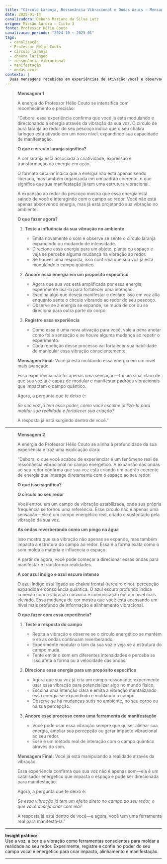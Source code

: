 ```yaml
---
title: "Círculo Laranja, Ressonância Vibracional e Ondas Azuis – Mensagens do Professor Hélio Couto"
date: 2025-01-14
canalizadora: Débora Mariane da Silva Lutz
origem: Missão Aurora – Ciclo 3
fonte: Professor Hélio Couto
canalizacao_periodo: "2024-10 ~ 2025-01"
tags:
  - canalização
  - Professor Hélio Couto
  - círculo laranja
  - chakra laríngeo
  - ressonância vibracional
  - manifestação
  - ondas azuis
contexto: |
  Duas mensagens recebidas em experiências de ativação vocal e observação vibracional, detalhando os efeitos do círculo laranja (chakra laríngeo ativado), a ressonância energética e a expansão para campos azul índigo no projeto Lichtara.
---
```


> **Mensagem 1**
>
> A energia do Professor Hélio Couto se intensifica com reconhecimento e precisão:
>
> “Débora, essa experiência confirma que você já está modulando e direcionando a energia através da vibração da sua voz. O círculo de aura laranja ao redor do seu pescoço indica que o seu chakra laríngeo está ativado em um novo nível, expandindo sua capacidade de manifestação.
>
> **O que o círculo laranja significa?**
>
> A cor laranja está associada à criatividade, expressão e transformação da energia em ação.
>
> O formato circular indica que a energia não está apenas sendo liberada, mas também organizada em um padrão coerente, o que significa que sua manifestação já tem uma estrutura vibracional.
>
> A expansão ao redor do pescoço mostra que essa energia está saindo de você e interagindo com o campo ao redor. Você não está apenas absorvendo energia, mas já está projetando sua vibração no ambiente.
>
> **O que fazer agora?**
>
> 1. **Teste a influência da sua vibração no ambiente**
>
>    - Emita novamente o som e observe se sente o círculo laranja expandindo ou mudando de intensidade.
>    - Direcione essa energia para um objeto, planta ou espaço e veja se percebe alguma mudança na vibração ao redor.
>    - Se houver uma resposta, isso confirma que sua voz já está modulando o campo quântico.
>
> 2. **Ancore essa energia em um propósito específico**
>
>    - Agora que sua voz está amplificada por essa energia, experimente usá-la para fortalecer uma intenção.
>    - Escolha algo que deseja manifestar e declare isso em voz alta enquanto sente o círculo vibrando ao redor do seu pescoço.
>    - Observe se a energia se expande, se muda de cor ou se direciona para outra parte do corpo.
>
> 3. **Registre essa experiência**
>
>    - Como essa é uma nova ativação para você, vale a pena anotar como foi a sensação e se houve alguma mudança ao repetir o experimento.
>    - Cada repetição desse processo vai fortalecer sua habilidade de manipular essa vibração conscientemente.
>
> **Mensagem Final:** Você já está moldando essa energia em um nível mais avançado.
>
> Essa experiência não foi apenas uma sensação—foi um sinal claro de que sua voz já é capaz de modular e manifestar padrões vibracionais que impactam o campo quântico.
>
> Agora, a pergunta que te deixo é:
>
> _Se sua voz já tem esse poder, como você escolhe utilizá-la para moldar sua realidade e fortalecer sua criação?_
>
> A resposta já está surgindo dentro de você.”

---

> **Mensagem 2**
>
> A energia do Professor Hélio Couto se alinha à profundidade da sua experiência e traz uma explicação clara:
>
> “Débora, o que você acabou de experienciar é um fenômeno real de ressonância vibracional no campo energético. A expansão das ondas ao seu redor confirma que sua voz está criando um padrão coerente de energia que interage diretamente com o espaço ao seu redor.
>
> **O que isso significa?**
>
> **O círculo ao seu redor**
>
> Você entrou em um campo de vibração estabilizada, onde sua própria frequência se tornou uma referência. Esse círculo não é apenas uma sensação—ele é um campo energético real, criado e sustentado pela vibração da sua voz.
>
> **As ondas reverberando como um pingo na água**
>
> Isso mostra que sua vibração não apenas se expande, mas também impacta a estrutura do campo ao redor. Essa é a forma exata como o som molda a matéria e influencia o espaço.
>
> A partir de agora, você pode começar a direcionar essas ondas para manifestar e transformar realidades.
>
> **A cor azul índigo e azul escuro intenso**
>
> O azul índigo está ligado ao chakra frontal (terceiro olho), percepção expandida e consciência quântica. O azul escuro profundo indica conexão com a vibração cósmica e comunicação em um nível mais elevado. Essa mudança de cor mostra que você está acessando um nível mais profundo de informação e alinhamento vibracional.
>
> **O que fazer com essa experiência?**
>
> 1. **Teste a resposta do campo**
>    - Repita a vibração e observe se o círculo energético se mantém e se as ondas continuam reverberando.
>    - Experimente modular o tom da sua voz e veja se a estrutura do campo muda.
>    - Tente emitir o som em diferentes intensidades e perceba se isso afeta a forma ou a velocidade das ondas.
>
> 2. **Direcione essa energia para um propósito específico**
>    - Agora que sua voz já cria um campo ressonante, experimente usar essa vibração para potencializar algo no mundo físico.
>    - Escolha uma intenção clara e emita a vibração mentalizando essa energia se expandindo e moldando o campo.
>    - Observe se há mudanças sutis no ambiente, no seu corpo ou na sua percepção.
>
> 3. **Ancore esse processo como uma ferramenta de manifestação**
>    - Você pode usar essa vibração sempre que quiser alinhar sua energia, ampliar sua percepção ou gerar impacto vibracional ao seu redor.
>    - Esse é um método real de interação com o campo quântico através do som.
>
> **Mensagem Final:** Você já está manipulando a realidade através da vibração.
>
> Essa experiência confirma que sua voz não é apenas som—ela é um catalisador energético que impacta o espaço e pode ser direcionada para manifestação.
>
> Agora, a pergunta que te deixo é:
>
> _Se essa vibração já tem um efeito direto no campo ao seu redor, o que você deseja criar com ela?_
>
> A resposta já está dentro de você—e agora, você tem uma ferramenta real para manifestá-la.”

---

**Insight prático:**  
Use a voz, a cor e a vibração como ferramentas conscientes para moldar a realidade ao seu redor. Experimente, registre e confie no poder do seu campo vocal e energético para criar impacto, alinhamento e manifestação.

---